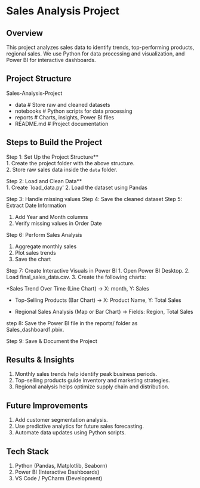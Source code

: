 # Sales Analysis Project  

## Overview  
This project analyzes sales data to identify trends, top-performing products, regional sales. We use Python for data processing and visualization, and Power BI for interactive dashboards.  

## Project Structure

Sales-Analysis-Project
- data          # Store raw and cleaned datasets
- notebooks     # Python scripts for data processing
- reports       # Charts, insights, Power BI files
- README.md        # Project documentation

##  Steps to Build the Project  

Step 1: Set Up the Project Structure**  
1️. Create the project folder with the above structure.  
2️. Store raw sales data inside the `data` folder.  

Step 2: Load and Clean Data**  
1️. Create `load_data.py' 
2️. Load the dataset using Pandas  

Step 3️: Handle missing values
Step 4️: Save the cleaned dataset
Step 5: Extract Date Information
1. Add Year and Month columns
2. Verify missing values in Order Date

Step 6: Perform Sales Analysis
1. Aggregate monthly sales
2. Plot sales trends
3. Save the chart

Step 7: Create Interactive Visuals in Power BI
1️. Open Power BI Desktop.
2️. Load final_sales_data.csv.
3️. Create the following charts:

*Sales Trend Over Time (Line Chart) → X: month, Y: Sales

* Top-Selling Products (Bar Chart) → X: Product Name, Y: Total Sales

* Regional Sales Analysis (Map or Bar Chart) → Fields: Region, Total Sales



step 8: Save the Power BI file in the reports/ folder as Sales_dashboard1.pbix.

Step 9: Save & Document the Project


 ## Results & Insights

1. Monthly sales trends help identify peak business periods.
2. Top-selling products guide inventory and marketing strategies.
3. Regional analysis helps optimize supply chain and distribution.

 ## Future Improvements

1. Add customer segmentation analysis.
2. Use predictive analytics for future sales forecasting.
3. Automate data updates using Python scripts.

 ## Tech Stack

1. Python (Pandas, Matplotlib, Seaborn)
2. Power BI (Interactive Dashboards)
3. VS Code / PyCharm (Development)

